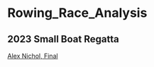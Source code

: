 # Rowing_Race_Analysis

## 2023 Small Boat Regatta
<a href="2023.01.28_M1X_AlexNichol_SmallBoatRegatta_SIRC_Final_Senior.html" target="_blank">Alex Nichol, Final</a> 
